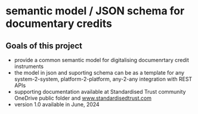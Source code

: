 # semantic model / JSON schema for documentary credits

## Goals of this project

* provide a common semantic model for digitalising documenrtary credit instruments
* the model in json and suporting schema can be as a template for any system-2-system, platform-2-platform, any-2-any integration with REST APIs
* supporting documentation available at Standardised Trust community OneDrive public folder and www.standardisedtrust.com
* version 1.0 available in June, 2024
